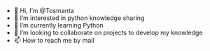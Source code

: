 - 👋 Hi, I’m @Tosmanta
- 👀 I’m interested in python knowledge sharing
- 🌱 I’m currently learning Python
- 💞️ I’m looking to collaborate on projects to develop my knowledge
- 📫 How to reach me by mail

<!---
Tosmanta/Tosmanta is a ✨ special ✨ repository because its `README.md` (this file) appears on your GitHub profile.
You can click the Preview link to take a look at your changes.
--->
